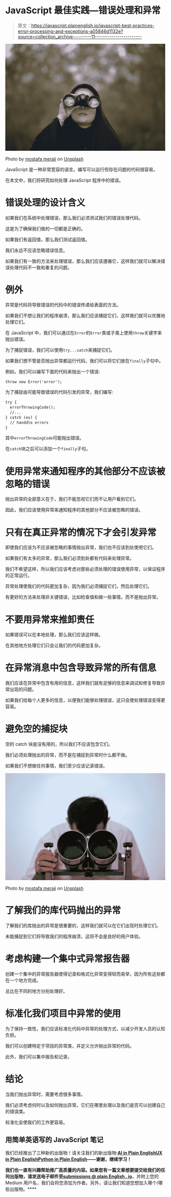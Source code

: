 # JavaScript 最佳实践—错误处理和异常

> 原文：<https://javascript.plainenglish.io/javascript-best-practices-error-processing-and-exceptions-a05846d1132e?source=collection_archive---------11----------------------->

![](img/788cc972685c06d9241c589f30aca439.png)

Photo by [mostafa meraji](https://unsplash.com/@mostafa_meraji?utm_source=medium&utm_medium=referral) on [Unsplash](https://unsplash.com?utm_source=medium&utm_medium=referral)

JavaScript 是一种非常宽容的语言。编写可以运行但存在问题的代码很容易。

在本文中，我们将研究如何处理 JavaScript 程序中的错误。

# 错误处理的设计含义

如果我们在系统中处理错误，那么我们必须测试我们的错误处理代码。

这是为了确保我们做的一切都是正确的。

如果我们有返回值，那么我们测试返回值。

我们永远不应该忽略错误信息。

如果我们有一致的方法来处理错误，那么我们应该遵循它，这样我们就可以解决错误处理代码不一致和重复的问题。

# 例外

异常是代码将导致错误的代码中的错误传递给表面的方法。

如果我们不想让我们的程序崩溃，那么我们应该捕捉它们，这样我们就可以优雅地处理它们。

在 JavaScript 中，我们可以通过在`Error`的`Error`类或子类上使用`throw`关键字来抛出错误。

为了捕捉错误，我们可以使用`try...catch`来捕捉它们。

如果我们想不管是否抛出异常都运行代码，我们可以将它们放在`finally`子句中。

例如，我们可以编写下面的代码来抛出一个错误:

```
throw new Error('error');
```

为了捕捉由可能导致错误的代码引发的异常，我们编写:

```
try {
  errorThrowingCode();
  //...
} catch (ex) {
  // handdle errors
}
```

其中`errorThrowingCode`可能抛出错误。

在`catch`块之后可以添加一个`finally`子句。

# 使用异常来通知程序的其他部分不应该被忽略的错误

抛出异常的全部意义在于，我们不能忽视它们而不让用户看到它们。

因此，我们应该使用异常来通知程序的其他部分不应该被忽略的错误。

# 只有在真正异常的情况下才会引发异常

即使我们应该为不应该被忽略的事情抛出异常，我们也不应该到处使用它们。

如果我们有太多的异常，那么我们必须到处都有代码来处理异常。

我们不希望这样，所以我们应该考虑对那些必须处理的错误使用异常，以保证程序的正常运行。

异常处理使我们的代码更加复杂，因为我们必须捕捉它们，然后处理它们。

有更好的方法来处理非关键错误，比如检查值和做一些事情，而不是抛出异常。

# 不要用异常来推卸责任

如果错误可以在本地处理，那么我们应该这样做。

在其他地方处理它们只会让我们的代码更加复杂。

# 在异常消息中包含导致异常的所有信息

我们应该在异常中包含有用的信息，这样我们就有足够的信息来调试和修复导致异常出现的问题。

如果我们给每个人更多的信息，以便我们能够处理错误，这只会使处理错误变得更容易。

# 避免空的捕捉块

空的 catch 块是没有用的，所以我们不应该包含它们。

我们必须处理抛出的异常，而不是在捕捉到异常时什么都不做。

如果我们不想做任何事情，我们至少应该记录错误。

![](img/3b0c3778621f036554285c35a8865887.png)

Photo by [mostafa meraji](https://unsplash.com/@mostafa_meraji?utm_source=medium&utm_medium=referral) on [Unsplash](https://unsplash.com?utm_source=medium&utm_medium=referral)

# 了解我们的库代码抛出的异常

了解我们的库抛出的异常是很重要的，这样我们就可以在它们出现时处理它们。

未能捕捉到它们将导致我们的程序崩溃，这将不会是良好的用户体验。

# 考虑构建一个集中式异常报告器

创建一个集中的异常报告器使得记录和格式化异常变得轻而易举，因为所有这些都在一个地方完成。

总比在不同的地方分别处理好。

# 标准化我们项目中异常的使用

为了保持一致性，我们应该标准化代码中异常的处理方式，以减少开发人员的认知负担。

我们可以创建特定于项目的异常类，并定义允许抛出异常的代码。

此外，我们可以集中报告和记录。

# 结论

当我们抛出异常时，需要考虑很多事情。

我们必须考虑何时以及如何抛出异常。它们在哪里处理以及我们是否可以创建自己的错误类。

标准化会使我们的工作更容易。

## **用简单英语写的 JavaScript 笔记**

我们已经推出了三种新的出版物！请关注我们的新出版物:[**AI in Plain English**](https://medium.com/ai-in-plain-english)[**UX in Plain English**](https://medium.com/ux-in-plain-english)[**Python in Plain English**](https://medium.com/python-in-plain-english)**——谢谢，继续学习！**

**我们也一直有兴趣帮助推广高质量的内容。如果您有一篇文章想要提交给我们的任何出版物，请发送电子邮件至[**submissions @ plain English . io**](mailto:submissions@plainenglish.io)**，并附上您的 Medium 用户名，我们会将您添加为作者。另外，请让我们知道您想加入哪个/哪些出版物。****